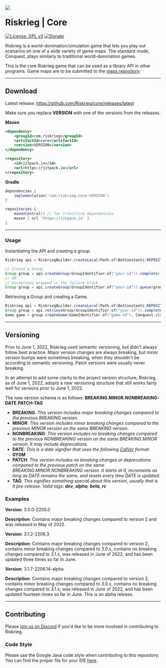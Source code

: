<img src="https://user-images.githubusercontent.com/45483768/143955773-61ec00b4-47ca-4973-a013-35aaaf7f1f65.png" align="left"/>

# Riskrieg | Core

[![License: GPL v3](https://img.shields.io/badge/License-GPLv3-blue.svg)](https://www.gnu.org/licenses/gpl-3.0)
[![Donate](https://img.shields.io/badge/donate-PayPal-brightgreen.svg)](https://paypal.me/aaronjyoder)

Riskrieg is a world-domination/simulation game that lets you play out scenarios on one of a wide
variety of game maps. The standard mode, Conquest, plays similarly to traditional
world-domination games.

This is the core Riskrieg game that can be used as a library API in other programs. Game maps are to
be submitted to the [maps repository](https://github.com/Riskrieg/maps).
***
## Download

Latest release: https://github.com/Riskrieg/core/releases/latest

Make sure you replace **VERSION** with one of the versions from the releases.

**Maven**

```xml
<dependency>
    <groupId>com.riskrieg</groupId>
    <artifactId>core</artifactId>
    <version>VERSION</version>
</dependency>
```

```xml
<repository>
    <id>jitpack.io</id>
    <url>https://jitpack.io</url>
</repository>
```

**Gradle**

```gradle
dependencies {
    implementation('com.riskrieg:core:VERSION')
}

repositories {
    mavenCentral() // for transitive dependencies
    maven { url 'https://jitpack.io' }
}
```
***

### Usage

Instantiating the API and creating a group.
```java
Riskrieg api = RiskriegBuilder.createLocal(Path.of(BotConstants.REPOSITORY_PATH)).build();

// Create a Group
Group group = api.createGroup(GroupIdentifier.of("your-id")).complete(); // Can throw a Runtime Exception
// OR
// Exceptions wrapped in the failure block
Group group = api.createGroup(GroupIdentifier.of("your-id")).queue(group -> { // do something }, throwable -> { // do something else });
```

Retrieving a Group and creating a Game.
```java
Riskrieg api = RiskriegBuilder.createLocal(Path.of(BotConstants.REPOSITORY_PATH)).build();
Group group = api.retrieveGroup(GroupIdentifier.of("your-id")).complete();
Game game = group.createGame(GameIdentifier.of("game-id"), Conquest.class).complete(); // Create a new Conquest game
```

***

## Versioning

Prior to June 1, 2022, Riskrieg used semantic versioning, but didn't always follow best practice. Major version changes are always breaking, but minor version bumps were sometimes breaking, when they shouldn't be according to semantic versioning. Patch versions were usually never breaking.

In an attempt to add some clarity to the project version structure, Riskrieg, as of June 1, 2022, adopts a new versioning structure that still works fairly well for versions prior to June 1, 2022.

The new version schema is as follows: **BREAKING.MINOR.NONBREAKING-DATE.PATCH-TAG**

* **BREAKING**: *This version includes major breaking changes compared to the previous BREAKING version.*
* **MINOR**: *This version includes minor breaking changes compared to the previous MINOR version on the same BREAKING version.*
* **NONBREAKING**: *This version includes no breaking changes compared to the previous NONBREAKING version on the same BREAKING.MINOR version. It may include deprecations.*
* **DATE**: *This is a date signifier that uses the following [CalVer](https://calver.org/) format:* **0Y0M**
* **PATCH**: *This version includes no breaking changes or deprecations compared to the previous patch on the same BREAKING.MINOR.NONBREAKING version. It starts at 0, increments as long as DATE remains the same, and resets every time DATE is updated.*
* **TAG**: *This signifies something special about this version, usually that is it pre-release. Valid tags: **dev**, **alpha**, **beta**, **rc***

### Examples
**Version**: 3.0.0-2205.0

**Description**: Contains major breaking changes compared to version 2 and was released in May of 2022.

**Version**: 3.1.2-2206.3

**Description**: Contains major breaking changes compared to version 2, contains minor breaking changes compared to 3.0.x, contains no breaking changes compared to 3.1.x, was released in June of 2022, and has been updated three times so far in June.


**Version**: 3.1.7-2206.14-alpha

**Description**: Contains major breaking changes compared to version 2, contains minor breaking changes compared to 3.0.x, contains no breaking changes compared to 3.1.x, was released in June of 2022, and has been updated fourteen times so far in June. This is an alpha release.

***

## Contributing

Please [join us on Discord](https://discord.gg/weU8jYDbW4) if you'd like to be more involved in
contributing to Riskrieg.

### Code Style

Please use the Google Java code style when contributing to this repository. You can find the proper
file for your IDE [here](https://github.com/google/styleguide).
